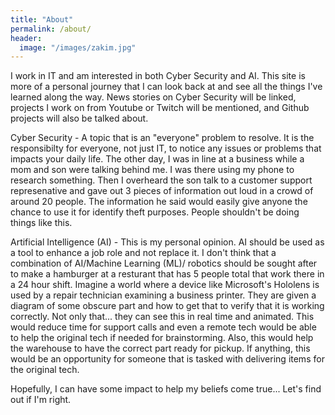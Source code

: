 ```yaml
---
title: "About"
permalink: /about/
header:
  image: "/images/zakim.jpg"
---
```


I work in IT and am interested in both Cyber Security and AI. This site is more of a personal journey that I can look back at and see all the things I've learned along the way. News stories on Cyber Security will be linked, projects I work on from Youtube or Twitch will be mentioned, and Github projects will also be talked about.

Cyber Security - A topic that is an "everyone" problem to resolve. It is the responsibilty for everyone, not just IT, to notice any issues or problems that impacts your daily life. The other day, I was in line at a business while a mom and son were talking behind me. I was there using my phone to research something. Then I overheard the son talk to a customer support represenative and gave out 3 pieces of information out loud in a crowd of around 20 people. The information he said would easily give anyone the chance to use it for identify theft purposes. People shouldn't be doing things like this. 

Artificial Intelligence (AI) - This is my personal opinion. AI should be used as a tool to enhance a job role and not replace it. I don't think that a combination of AI/Machine Learning (ML)/ robotics should be sought after to make a hamburger at a resturant that has 5 people total that work there in a 24 hour shift. Imagine a world where a device like Microsoft's Hololens is used by a repair technician examining a business printer. They are given a diagram of some obscure part and how to get that to verify that it is working correctly. Not only that... they can see this in real time and animated. This would reduce time for support calls and even a remote tech would be able to help the original tech if needed for brainstorming. Also, this would help the warehouse to have the correct part ready for pickup. If anything, this would be an opportunity for someone that is tasked with delivering items for the original tech. 


Hopefully, I can have some impact to help my beliefs come true... Let's find out if I'm right.




